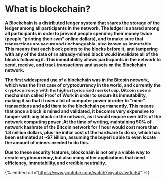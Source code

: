 # What is blockchain?

**A Blockchain is a distributed ledger system that shares the storage of the ledger among all participants in the network. The ledger is shared among all participants in order to prevent people spending their money twice \(people “printing their own” online dollars\), and to make sure that transactions are secure and unchangeable, also known as immutable. This means that each block points to the blocks before it, and tampering with any of the data of an already-mined block would invalidate all of the blocks following it. This immutability allows participants in the network to send, receive, and track transactions and assets on the Blockchain network.**

**The first widespread use of a blockchain was in the Bitcoin network, which was the first case of cryptocurrency in the world, and currently the cryptocurrency with the highest price and market cap. Bitcoin uses a mechanism called Proof of Work in order to secure its immutability, making it so that it uses a lot of computer power in order to “mine” transactions and add them to the blockchain permanently. This means that once a block is mined and validated, it becomes very expensive to tamper with any block on the network, as it would require over 50% of the network computing power .At the time of writing, maintaining 50% of network hashrate of the Bitcoin network for 1 hour would cost more than 1.8 million dollars, plus the initial cost of the hardware to do so, which has been estimated at ~$7 billion, assuming the buyer is able to even locate the amount of miners needed to do this.** 

**Due to these security features, blockchain is not only a viable way to create cryptocurrency, but also many other applications that need efficiency, immutability, and credible neutrality.** 

{% embed url="https://www.youtube.com/watch?v=yubzJw0uiE4" %}



  


